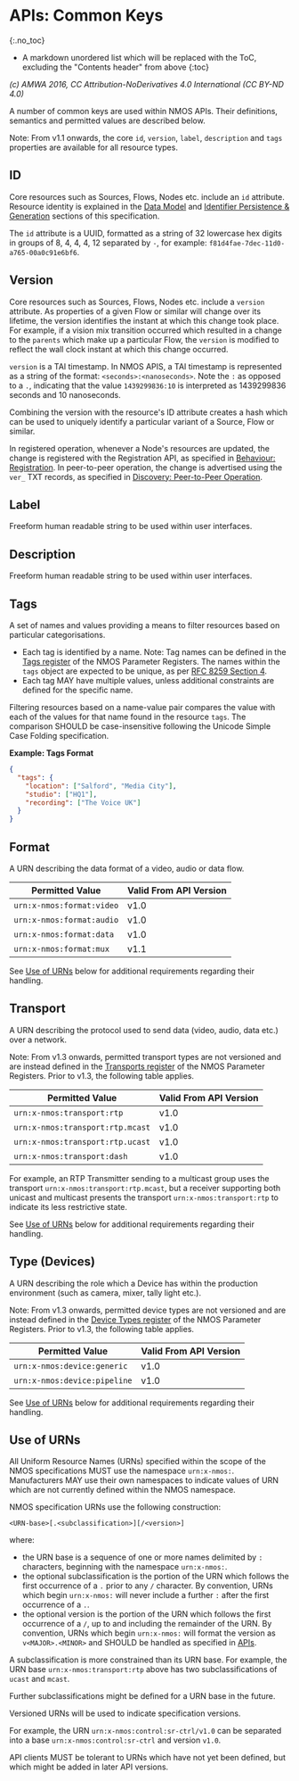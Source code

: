 # APIs: Common Keys
{:.no_toc}

* A markdown unordered list which will be replaced with the ToC, excluding the "Contents header" from above
{:toc}

_(c) AMWA 2016, CC Attribution-NoDerivatives 4.0 International (CC BY-ND 4.0)_

A number of common keys are used within NMOS APIs. Their definitions, semantics and permitted values are described below.

Note: From v1.1 onwards, the core `id`, `version`, `label`, `description` and `tags` properties are available for all resource types.

## ID

Core resources such as Sources, Flows, Nodes etc. include an `id` attribute. Resource identity is explained in the [Data Model](Data%20Model.md) and [Identifier Persistence & Generation](Data%20Model%20-%20Identifier%20Mapping.md#identifier-persistence--generation) sections of this specification.

The `id` attribute is a UUID, formatted as a string of 32 lowercase hex digits in groups of 8, 4, 4, 4, 12 separated by `-`, for example: `f81d4fae-7dec-11d0-a765-00a0c91e6bf6`.

## Version

Core resources such as Sources, Flows, Nodes etc. include a `version` attribute. As properties of a given Flow or similar will change over its lifetime, the version identifies the instant at which this change took place. For example, if a vision mix transition occurred which resulted in a change to the `parents` which make up a particular Flow, the `version` is modified to reflect the wall clock instant at which this change occurred.

`version` is a TAI timestamp. In NMOS APIS, a TAI timestamp is represented as a string of the format: `<seconds>:<nanoseconds>`. Note the  `:` as opposed to a `.`, indicating that the value `1439299836:10` is interpreted as 1439299836 seconds and 10 nanoseconds.

Combining the version with the resource's ID attribute creates a hash which can be used to uniquely identify a particular variant of a Source, Flow or similar.

In registered operation, whenever a Node's resources are updated, the change is registered with the Registration API, as specified in [Behaviour: Registration](Behaviour%20-%20Registration.md#registration-updates). In peer-to-peer operation, the change is advertised using the `ver_` TXT records, as specified in [Discovery: Peer-to-Peer Operation](Discovery%20-%20Peer%20to%20Peer%20Operation.md#ver_).

## Label

Freeform human readable string to be used within user interfaces.

## Description

Freeform human readable string to be used within user interfaces.

## Tags

A set of names and values providing a means to filter resources based on particular categorisations.

- Each tag is identified by a name. Note: Tag names can be defined in the [Tags register](https://specs.amwa.tv/nmos-parameter-registers/branches/main/tags/) of the NMOS Parameter Registers.
  The names within the `tags` object are expected to be unique, as per [RFC 8259 Section 4](https://tools.ietf.org/html/rfc8259#section-4).
- Each tag MAY have multiple values, unless additional constraints are defined for the specific name.

Filtering resources based on a name-value pair compares the value with each of the values for that name found in the resource `tags`.
The comparison SHOULD be case-insensitive following the Unicode Simple Case Folding specification.

**Example: Tags Format**

```json
{
  "tags": {
    "location": ["Salford", "Media City"],
    "studio": ["HQ1"],
    "recording": ["The Voice UK"]
  }
}
```

## Format

A URN describing the data format of a video, audio or data flow.

| **Permitted Value**       | **Valid From API Version** |
|---------------------------|----------------------------|
| `urn:x-nmos:format:video` | v1.0                       |
| `urn:x-nmos:format:audio` | v1.0                       |
| `urn:x-nmos:format:data`  | v1.0                       |
| `urn:x-nmos:format:mux`   | v1.1                       |

See [Use of URNs](#use-of-urns) below for additional requirements regarding their handling.

## Transport

A URN describing the protocol used to send data (video, audio, data etc.) over a network.

Note: From v1.3 onwards, permitted transport types are not versioned and are instead defined in the [Transports register](https://specs.amwa.tv/nmos-parameter-registers/branches/main/transports/) of the NMOS Parameter Registers. Prior to v1.3, the following table applies.

| **Permitted Value**              | **Valid From API Version** |
|----------------------------------|----------------------------|
| `urn:x-nmos:transport:rtp`       | v1.0                       |
| `urn:x-nmos:transport:rtp.mcast` | v1.0                       |
| `urn:x-nmos:transport:rtp.ucast` | v1.0                       |
| `urn:x-nmos:transport:dash`      | v1.0                       |

For example, an RTP Transmitter sending to a multicast group uses the transport `urn:x-nmos:transport:rtp.mcast`, but a receiver supporting both unicast and multicast presents the transport `urn:x-nmos:transport:rtp` to indicate its less restrictive state.

See [Use of URNs](#use-of-urns) below for additional requirements regarding their handling.

## Type (Devices)

A URN describing the role which a Device has within the production environment (such as camera, mixer, tally light etc.).

Note: From v1.3 onwards, permitted device types are not versioned and are instead defined in the [Device Types register](https://specs.amwa.tv/nmos-parameter-registers/branches/main/device-types/) of the NMOS Parameter Registers. Prior to v1.3, the following table applies.

| **Permitted Value**          | **Valid From API Version** |
|------------------------------|----------------------------|
| `urn:x-nmos:device:generic`  | v1.0                       |
| `urn:x-nmos:device:pipeline` | v1.0                       |

See [Use of URNs](#use-of-urns) below for additional requirements regarding their handling.

## Use of URNs

All Uniform Resource Names (URNs) specified within the scope of the NMOS specifications MUST use the namespace `urn:x-nmos:`. Manufacturers MAY use their own namespaces to indicate values of URN which are not currently defined within the NMOS namespace.

NMOS specification URNs use the following construction:

```
<URN-base>[.<subclassification>][/<version>]
```

where:

- the URN base is a sequence of one or more names delimited by `:` characters, beginning with the namespace `urn:x-nmos:`.
- the optional subclassification is the portion of the URN which follows the first occurrence of a `.` prior to any `/` character. By convention, URNs which begin `urn:x-nmos:` will never include a further `:` after the first occurrence of a `.`.
- the optional version is the portion of the URN which follows the first occurrence of a `/`, up to and including the remainder of the URN. By convention, URNs which begin `urn:x-nmos:` will format the version as `v<MAJOR>.<MINOR>` and SHOULD be handled as specified in [APIs](APIs.md).

A subclassification is more constrained than its URN base.  For example, the URN base `urn:x-nmos:transport:rtp` above has two subclassifications of `ucast` and `mcast`.

Further subclassifications might be defined for a URN base in the future.

Versioned URNs will be used to indicate specification versions.

For example, the URN `urn:x-nmos:control:sr-ctrl/v1.0` can be separated into a base `urn:x-nmos:control:sr-ctrl` and version `v1.0`.

API clients MUST be tolerant to URNs which have not yet been defined, but which might be added in later API versions.
